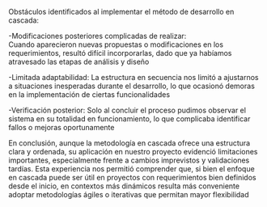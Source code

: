 Obstáculos identificados al implementar el método de desarrollo en cascada:

-Modificaciones posteriores complicadas de realizar:  
Cuando aparecieron nuevas propuestas o modificaciones en los requerimientos, resultó difícil incorporarlas, dado que ya habíamos atravesado las etapas de análisis y diseño

-Limitada adaptabilidad:
La estructura en secuencia nos limitó a ajustarnos a situaciones inesperadas durante el desarrollo, lo que ocasionó demoras en la implementación de ciertas funcionalidades

-Verificación posterior:
Solo al concluir el proceso pudimos observar el sistema en su totalidad en funcionamiento, lo que complicaba identificar fallos o mejoras oportunamente


En conclusión, aunque la metodología en cascada ofrece una estructura clara y ordenada, su aplicación en nuestro proyecto evidenció limitaciones importantes, especialmente frente a cambios imprevistos y validaciones tardías. Esta experiencia nos permitió comprender que, si bien el enfoque en cascada puede ser útil en proyectos con requerimientos bien definidos desde el inicio, en contextos más dinámicos resulta más conveniente adoptar metodologías ágiles o iterativas que permitan mayor flexibilidad 
